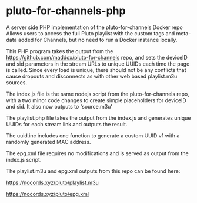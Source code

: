 # pluto-for-channels-php
A server side PHP implementation of the pluto-for-channels Docker repo
Allows users to access the full Pluto playlist with the custom tags and meta-data added for Channels, but no need to run a Docker instance locally.

This PHP program takes the output from the https://github.com/maddox/pluto-for-channels repo, and sets the deviceID and sid parameters in the stream URLs to unique UUIDs each time the page is called.  Since every load is unique, there should not be any conflicts that cause dropouts and disconnects as with other web based playlist.m3u sources.

The index.js file is the same nodejs script from the pluto-for-channels repo, with a two minor code changes to create simple placeholders for deviceID and sid. It also now outputs to 'source.m3u'

The playlist.php file takes the output from the index.js and generates unique UUIDs for each stream link and outputs the result.

The uuid.inc includes one function to generate a custom UUID v1 with a randomly generated MAC address.

The epg.xml file requires no modifications and is served as output from the index.js script.

The playlist.m3u and epg.xml outputs from this repo can be found here:  

https://nocords.xyz/pluto/playlist.m3u

https://nocords.xyz/pluto/epg.xml
